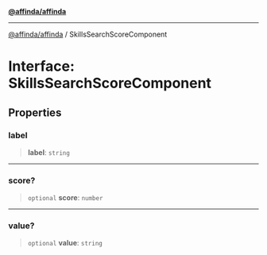 [**@affinda/affinda**](../README.md)

***

[@affinda/affinda](../globals.md) / SkillsSearchScoreComponent

# Interface: SkillsSearchScoreComponent

## Properties

### label

> **label**: `string`

***

### score?

> `optional` **score**: `number`

***

### value?

> `optional` **value**: `string`
